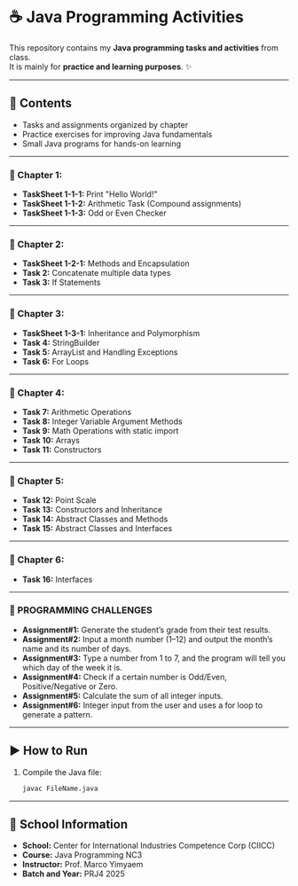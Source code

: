 # ☕ Java Programming Activities  
This repository contains my **Java programming tasks and activities** from class.  
It is mainly for **practice and learning purposes**. ✨  

---

## 📌 Contents  
- Tasks and assignments organized by chapter  
- Practice exercises for improving Java fundamentals  
- Small Java programs for hands-on learning  

---

### 📖 Chapter 1: 
- **TaskSheet 1-1-1:** Print "Hello World!"  
- **TaskSheet 1-1-2:** Arithmetic Task (Compound assignments)  
- **TaskSheet 1-1-3:** Odd or Even Checker
---

### 📖 Chapter 2:  
- **TaskSheet 1-2-1:** Methods and Encapsulation
- **Task 2:** Concatenate multiple data types
- **Task 3:** If Statements
---

### 📖 Chapter 3:  
- **TaskSheet 1-3-1:** Inheritance and Polymorphism
- **Task 4:** StringBuilder
- **Task 5:** ArrayList and Handling Exceptions
- **Task 6:** For Loops
---

### 📖 Chapter 4:  
- **Task 7:** Arithmetic Operations
- **Task 8:** Integer Variable Argument Methods
- **Task 9:** Math Operations with static import
- **Task 10:** Arrays
- **Task 11:** Constructors
---

### 📖 Chapter 5:
- **Task 12:** Point Scale
- **Task 13:** Constructors and Inheritance
- **Task 14:** Abstract Classes and Methods
- **Task 15:** Abstract Classes and Interfaces
---

### 📖 Chapter 6:
- **Task 16:** Interfaces
---

### 📖 PROGRAMMING CHALLENGES
- **Assignment#1:** Generate the student’s grade from their test results.
- **Assignment#2:** Input a month number (1–12) and output the month’s name and its number of days.
- **Assignment#3:** Type a number from 1 to 7, and the program will tell you which day of the week it is.
- **Assignment#4:** Check if a certain number is Odd/Even, Positive/Negative or Zero.
- **Assignment#5:** Calculate the sum of all integer inputs.
- **Assignment#6:** Integer input from the user and uses a for loop to generate a pattern.
---

## ▶️ How to Run  

1. Compile the Java file:  
   ```bash
   javac FileName.java

---

## 🏫 School Information  

- **School:** Center for International Industries Competence Corp (CIICC)
- **Course:** Java Programming NC3
- **Instructor:** Prof. Marco Yimyaem
- **Batch and Year:** PRJ4 2025
